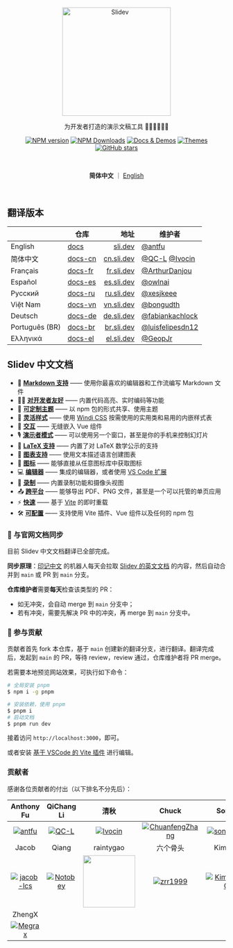 <br>
<p align="center">
<a href="https://sli.dev" target="_blank">
<img src="https://sli.dev/logo-title.png" alt="Slidev" height="250" width="250"/>
</a>
</p>

<p align="center">
为开发者打造的演示文稿工具 🧑‍💻👩‍💻👨‍💻
</p>

<p align="center">
<a href="https://www.npmjs.com/package/@slidev/cli" target="__blank"><img src="https://img.shields.io/npm/v/@slidev/cli?color=2B90B6&label=" alt="NPM version"></a>
<a href="https://www.npmjs.com/package/@slidev/cli" target="__blank"><img alt="NPM Downloads" src="https://img.shields.io/npm/dm/@slidev/cli?color=349dbe&label="></a>
<a href="https://cn.sli.dev/" target="__blank"><img src="https://img.shields.io/static/v1?label=&message=%E4%B8%AD%E6%96%87%E6%96%87%E6%A1%A3&color=45b8cd" alt="Docs & Demos"></a>
<a href="https://cn.sli.dev/themes/gallery.html" target="__blank"><img src="https://img.shields.io/static/v1?label=&message=%E4%B8%BB%E9%A2%98&color=4ec5d4" alt="Themes"></a>
<br>
<a href="https://github.com/slidevjs/slidev" target="__blank"><img alt="GitHub stars" src="https://img.shields.io/github/stars/slidevjs/slidev?style=social"></a>
</p>

<br>
<p align="center">
  <b>简体中文</b> ｜ <a href="https://github.com/slidevjs/slidev#readme">English</a>
</p>
<br>

## 翻译版本

| | 仓库 | 地址 | 维护者 |
|---|---|---:|---|
| English | [docs](https://github.com/slidevjs/docs) | [sli.dev](https://sli.dev) | [@antfu](https://github.com/antfu) |
| 简体中文 | [docs-cn](https://github.com/slidevjs/docs-cn) | [cn.sli.dev](https://cn.sli.dev) | [@QC-L](https://github.com/QC-L) [@Ivocin](https://github.com/Ivocin) |
| Français | [docs-fr](https://github.com/slidevjs/docs-fr) | [fr.sli.dev](https://fr.sli.dev) | [@ArthurDanjou](https://github.com/ArthurDanjou) |
| Español | [docs-es](https://github.com/slidevjs/docs-es) | [es.sli.dev](https://es.sli.dev) | [@owlnai](https://github.com/owlnai) |
| Русский | [docs-ru](https://github.com/slidevjs/docs-ru) | [ru.sli.dev](https://ru.sli.dev) | [@xesjkeee](https://github.com/xesjkeee) |
| Việt Nam | [docs-vn](https://github.com/slidevjs/docs-vn) | [vn.sli.dev](https://vn.sli.dev) | [@bongudth](https://github.com/bongudth) |
| Deutsch | [docs-de](https://github.com/slidevjs/docs-de) | [de.sli.dev](https://de.sli.dev) | [@fabiankachlock](https://github.com/fabiankachlock) |
| Português (BR) | [docs-br](https://github.com/slidevjs/docs-br) | [br.sli.dev](https://br.sli.dev) | [@luisfelipesdn12](https://github.com/luisfelipesdn12) |
| Ελληνικά | [docs-el](https://github.com/slidevjs/docs-el) | [el.sli.dev](https://el.sli.dev) | [@GeopJr](https://github.com/GeopJr) |

## Slidev 中文文档

- 📝 [**Markdown 支持**](https://cn.sli.dev/guide/syntax.html) —— 使用你最喜欢的编辑器和工作流编写 Markdown 文件
- 🧑‍💻 [**对开发者友好**](https://cn.sli.dev/guide/syntax.html#code-blocks) —— 内置代码高亮、实时编码等功能
- 🎨 [**可定制主题**](https://cn.sli.dev/themes/gallery.html) —— 以 npm 包的形式共享、使用主题
- 🌈 [**灵活样式**](https://cn.sli.dev/guide/syntax.html#embedded-styles) —— 使用 [Windi CSS](https://windicss.org/) 按需使用的实用类和易用的内嵌样式表
- 🤹 [**交互**](https://cn.sli.dev/custom/directory-structure.html#components) —— 无缝嵌入 Vue 组件
- 🎙 [**演示者模式**](https://cn.sli.dev/guide/presenter-mode.html) —— 可以使用另一个窗口，甚至是你的手机来控制幻灯片
- 🧮 [**LaTeX 支持**](https://cn.sli.dev/guide/syntax.html#latex) —— 内置了对 LaTeX 数学公示的支持
- 📰 [**图表支持**](https://cn.sli.dev/guide/syntax.html#diagrams) —— 使用文本描述语言创建图表
- 🌟 [**图标**](https://cn.sli.dev/guide/syntax.html#icons) —— 能够直接从任意图标库中获取图标
- 💻 [**编辑器**](https://cn.sli.dev/guide/editors.html) —— 集成的编辑器，或者使用 [VS Code 扩展](https://github.com/slidevjs/slidev-vscode)
- 🎥 [**录制**](https://cn.sli.dev/guide/recording.html) —— 内置录制功能和摄像头视图
- 📤 [**跨平台**](https://cn.sli.dev/guide/exporting.html) —— 能够导出 PDF、PNG 文件，甚至是一个可以托管的单页应用
- ⚡️ [**快速**](https://vitejs.dev) —— 基于 [Vite](https://vitejs.dev) 的即时重载
- 🛠 [**可配置**](https://cn.sli.dev/custom/config-vite.html) —— 支持使用 Vite 插件、Vue 组件以及任何的 npm 包

### 📨 与官网文档同步

目前 Slidev 中文文档翻译已全部完成。

**同步原理**：[印记中文](https://github.com/docschina) 的机器人每天会拉取 [Slidev 的英文文档](https://github.com/slidevjs/docs) 的内容，然后自动合并到 `main` 或 PR 到 `main` 分支。

**仓库维护者**需要**每天**检查该类型的 PR：

- 如无冲突，会自动 merge 到 `main` 分支中；
- 若有冲突，需要先解决 PR 中的冲突，再 merge 到 `main` 分支中。

### 📝 参与贡献

贡献者首先 fork 本仓库，基于 `main` 创建新的翻译分支，进行翻译。翻译完成后，发起到 `main` 的 PR，等待 review，review 通过，仓库维护者将 PR merge。

若需要本地预览网站效果，可执行如下命令：

```bash
# 全局安装 pnpm
$ npm i -g pnpm

# 安装依赖，使用 pnpm
$ pnpm i
# 启动文档
$ pnpm run dev
```

接着访问 `http://localhost:3000`，即可。

或者安装 [基于 VSCode 的 Vite 插件](https://marketplace.visualstudio.com/items?itemName=antfu.vite) 进行编辑。

### 贡献者

感谢各位贡献者的付出（以下排名不分先后）：

| Anthony Fu | QiChang Li | 清秋 | Chuck | Songhn | ArcherGu |
| :-----: | :-------: | :-----: | :-----: | :-----: | :-----: |
| [![antfu](https://avatars.githubusercontent.com/u/11247099?s=120&v=4)](https://github.com/antfu) | [![QC-L](https://avatars.githubusercontent.com/u/13861040?s=120&v=4)](https://github.com/QC-L) | [![Ivocin](https://avatars.githubusercontent.com/u/16836801?s=120&v=4)](https://github.com/Ivocin) | [![ChuanfengZhang](https://avatars.githubusercontent.com/u/18238800?s=120&v=4)](https://github.com/ChuanfengZhang) | [![songhn233](https://avatars.githubusercontent.com/u/47357585?s=120&v=4)](https://github.com/songhn233) | [![ArcherGu](https://avatars.githubusercontent.com/u/34826812?s=120&v=4)](https://github.com/ArcherGu) | [![KimYang](https://avatars.githubusercontent.com/u/32960305?s=120&v=4)](https://github.com/KimYangOfCat)|
| Jacob | Qiang | raintygao | 六个骨头 | Kim Yang | KnowsCount |
| [![jacob-lcs](https://avatars.githubusercontent.com/u/40483898?s=120&v=4)](https://github.com/jacob-lcs) | [![Notobey](https://avatars.githubusercontent.com/u/36811055?s=120&v=4)](https://github.com/Notobey) | [<img src="https://avatars.githubusercontent.com/u/42465692?s=120&v=4" width="120" height="120">](https://github.com/raintygao) | [![zrr1999](https://avatars.githubusercontent.com/u/46243324?s=120&v=4)](https://github.com/zrr1999) |[![KimYangOfCat](https://avatars.githubusercontent.com/u/32960305?s=120&v=4)](https://github.com/KimYangOfCat) |[![KnowsCount](https://avatars.githubusercontent.com/u/56480008?s=120&v=4)](https://github.com/KnowsCount) | 
| ZhengX |
|[![Megrax](https://avatars.githubusercontent.com/u/56376387?s=120&v=4)](https://github.com/Megrax) |
